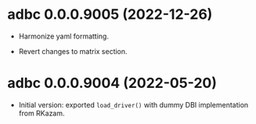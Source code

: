 <!-- NEWS.md is maintained by https://cynkra.github.io/fledge, do not edit -->

# adbc 0.0.0.9005 (2022-12-26)

- Harmonize yaml formatting.

- Revert changes to matrix section.


# adbc 0.0.0.9004 (2022-05-20)

- Initial version: exported `load_driver()` with dummy DBI implementation from RKazam.
